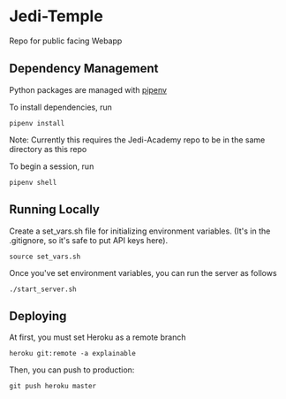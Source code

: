 # Jedi-Temple
Repo for public facing Webapp


## Dependency Management
Python packages are managed with <a href="https://pypi.org/project/pipenv/">pipenv</a>

To install dependencies, run
```
pipenv install
```
Note: Currently this requires the Jedi-Academy repo to be in the same directory as this repo

To begin a session, run
```
pipenv shell
``` 

## Running Locally
Create a set_vars.sh file for initializing environment variables. (It's in the .gitignore, so it's safe to put API keys here).
```
source set_vars.sh
```

Once you've set environment variables, you can run the server as follows
```
./start_server.sh
```

## Deploying
At first, you must set Heroku as a remote branch
```
heroku git:remote -a explainable
```

Then, you can push to production:
```
git push heroku master
```
